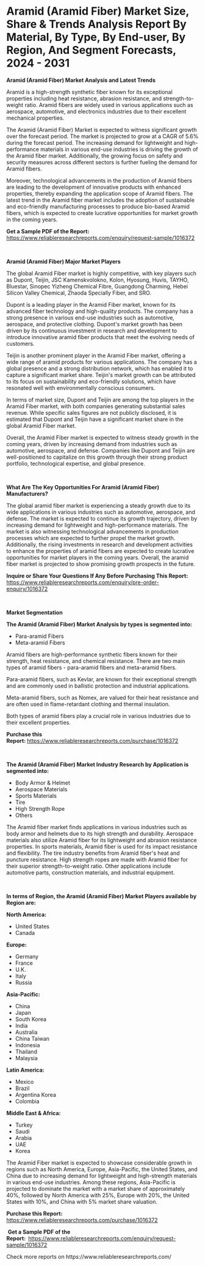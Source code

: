 <p><h1>Aramid (Aramid Fiber) Market Size, Share & Trends Analysis Report By Material, By Type, By End-user, By Region, And Segment Forecasts, 2024 - 2031</h1></p><p><strong>Aramid (Aramid Fiber) Market Analysis and Latest Trends</strong></p>
<p><p>Aramid is a high-strength synthetic fiber known for its exceptional properties including heat resistance, abrasion resistance, and strength-to-weight ratio. Aramid fibers are widely used in various applications such as aerospace, automotive, and electronics industries due to their excellent mechanical properties.</p><p>The Aramid (Aramid Fiber) Market is expected to witness significant growth over the forecast period. The market is projected to grow at a CAGR of 5.6% during the forecast period. The increasing demand for lightweight and high-performance materials in various end-use industries is driving the growth of the Aramid fiber market. Additionally, the growing focus on safety and security measures across different sectors is further fueling the demand for Aramid fibers.</p><p>Moreover, technological advancements in the production of Aramid fibers are leading to the development of innovative products with enhanced properties, thereby expanding the application scope of Aramid fibers. The latest trend in the Aramid fiber market includes the adoption of sustainable and eco-friendly manufacturing processes to produce bio-based Aramid fibers, which is expected to create lucrative opportunities for market growth in the coming years.</p></p>
<p><strong>Get a Sample PDF of the Report:&nbsp;</strong> <a href="https://www.reliableresearchreports.com/enquiry/request-sample/1016372">https://www.reliableresearchreports.com/enquiry/request-sample/1016372</a></p>
<p>&nbsp;</p>
<p><strong>Aramid (Aramid Fiber) Major Market Players</strong></p>
<p><p>The global Aramid Fiber market is highly competitive, with key players such as Dupont, Teijin, JSC Kamenskvolokno, Kolon, Hyosung, Huvis, TAYHO, Bluestar, Sinopec Yizheng Chemical Fibre, Guangdong Charming, Hebei Silicon Valley Chemical, Zhaoda Specially Fiber, and SRO. </p><p>Dupont is a leading player in the Aramid Fiber market, known for its advanced fiber technology and high-quality products. The company has a strong presence in various end-use industries such as automotive, aerospace, and protective clothing. Dupont's market growth has been driven by its continuous investment in research and development to introduce innovative aramid fiber products that meet the evolving needs of customers.</p><p>Teijin is another prominent player in the Aramid Fiber market, offering a wide range of aramid products for various applications. The company has a global presence and a strong distribution network, which has enabled it to capture a significant market share. Teijin's market growth can be attributed to its focus on sustainability and eco-friendly solutions, which have resonated well with environmentally conscious consumers.</p><p>In terms of market size, Dupont and Teijin are among the top players in the Aramid Fiber market, with both companies generating substantial sales revenue. While specific sales figures are not publicly disclosed, it is estimated that Dupont and Teijin have a significant market share in the global Aramid Fiber market.</p><p>Overall, the Aramid Fiber market is expected to witness steady growth in the coming years, driven by increasing demand from industries such as automotive, aerospace, and defense. Companies like Dupont and Teijin are well-positioned to capitalize on this growth through their strong product portfolio, technological expertise, and global presence.</p></p>
<p>&nbsp;</p>
<p><strong>What Are The Key Opportunities For Aramid (Aramid Fiber) Manufacturers?</strong></p>
<p><p>The global aramid fiber market is experiencing a steady growth due to its wide applications in various industries such as automotive, aerospace, and defense. The market is expected to continue its growth trajectory, driven by increasing demand for lightweight and high-performance materials. The market is also witnessing technological advancements in production processes which are expected to further propel the market growth. Additionally, the rising investments in research and development activities to enhance the properties of aramid fibers are expected to create lucrative opportunities for market players in the coming years. Overall, the aramid fiber market is projected to show promising growth prospects in the future.</p></p>
<p><strong>Inquire or Share Your Questions If Any Before Purchasing This Report:</strong> <a href="https://www.reliableresearchreports.com/enquiry/pre-order-enquiry/1016372">https://www.reliableresearchreports.com/enquiry/pre-order-enquiry/1016372</a></p>
<p>&nbsp;</p>
<p><strong>Market Segmentation</strong></p>
<p><strong>The Aramid (Aramid Fiber) Market Analysis by types is segmented into:</strong></p>
<p><ul><li>Para-aramid Fibers</li><li>Meta-aramid Fibers</li></ul></p>
<p><p>Aramid fibers are high-performance synthetic fibers known for their strength, heat resistance, and chemical resistance. There are two main types of aramid fibers - para-aramid fibers and meta-aramid fibers. </p><p>Para-aramid fibers, such as Kevlar, are known for their exceptional strength and are commonly used in ballistic protection and industrial applications. </p><p>Meta-aramid fibers, such as Nomex, are valued for their heat resistance and are often used in flame-retardant clothing and thermal insulation.</p><p>Both types of aramid fibers play a crucial role in various industries due to their excellent properties.</p></p>
<p><strong>Purchase this Report:&nbsp;</strong><a href="https://www.reliableresearchreports.com/purchase/1016372">https://www.reliableresearchreports.com/purchase/1016372</a></p>
<p>&nbsp;</p>
<p><strong>The Aramid (Aramid Fiber) Market Industry Research by Application is segmented into:</strong></p>
<p><ul><li>Body Armor & Helmet</li><li>Aerospace Materials</li><li>Sports Materials</li><li>Tire</li><li>High Strength Rope</li><li>Others</li></ul></p>
<p><p>The Aramid fiber market finds applications in various industries such as body armor and helmets due to its high strength and durability. Aerospace materials also utilize Aramid fiber for its lightweight and abrasion resistance properties. In sports materials, Aramid fiber is used for its impact resistance and flexibility. The tire industry benefits from Aramid fiber's heat and puncture resistance. High strength ropes are made with Aramid fiber for their superior strength-to-weight ratio. Other applications include automotive parts, construction materials, and industrial equipment.</p></p>
<p>&nbsp;</p>
<p><strong>In terms of Region, the Aramid (Aramid Fiber) Market Players available by Region are:</strong></p>
<p>
    <p> <strong> North America: </strong>
        <ul>
            <li>United States</li>
            <li>Canada</li>
        </ul>
        </p> 
    <p> <strong> Europe: </strong>
        <ul>
            <li>Germany</li>
            <li>France</li>
            <li>U.K.</li>
            <li>Italy</li>
            <li>Russia</li>
        </ul>
        </p> 
    <p> <strong> Asia-Pacific: </strong>
        <ul>
            <li>China</li>
            <li>Japan</li>
            <li>South Korea</li>
            <li>India</li>
            <li>Australia</li>
            <li>China Taiwan</li>
            <li>Indonesia</li>
            <li>Thailand</li>
            <li>Malaysia</li>
        </ul>
        </p> 
    <p> <strong> Latin America: </strong>
        <ul>
            <li>Mexico</li>
            <li>Brazil</li>
            <li>Argentina Korea</li>
            <li>Colombia</li>
        </ul>
        </p> 
    <p> <strong> Middle East & Africa: </strong>
        <ul>
            <li>Turkey</li>
            <li>Saudi</li>
            <li>Arabia</li>
            <li>UAE</li>
            <li>Korea</li>
        </ul>
    </p>
    </p>
<p><p>The Aramid Fiber market is expected to showcase considerable growth in regions such as North America, Europe, Asia-Pacific, the United States, and China due to increasing demand for lightweight and high-strength materials in various end-use industries. Among these regions, Asia-Pacific is projected to dominate the market with a market share of approximately 40%, followed by North America with 25%, Europe with 20%, the United States with 10%, and China with 5% market share valuation.</p></p>
<p><strong>Purchase this Report: </strong><a href="https://www.reliableresearchreports.com/purchase/1016372">https://www.reliableresearchreports.com/purchase/1016372</a></p>
<p>&nbsp;<strong>Get a Sample PDF of the Report:&nbsp;&nbsp;</strong><a href="https://www.reliableresearchreports.com/enquiry/request-sample/1016372">https://www.reliableresearchreports.com/enquiry/request-sample/1016372</a></p>
<p><strong></strong></p>
<p>Check more reports on https://www.reliableresearchreports.com/</p>